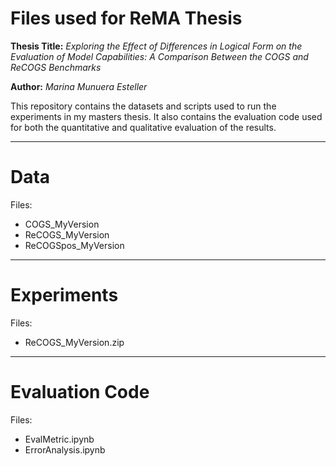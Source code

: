 # Files used for ReMA Thesis

**Thesis Title:** _Exploring the Effect of Differences in Logical Form on the Evaluation of Model Capabilities: A Comparison Between the COGS and ReCOGS Benchmarks_

**Author:** _Marina Munuera Esteller_


This repository contains the datasets and scripts used to run the experiments in my masters thesis. It also contains the evaluation code used for both the quantitative and qualitative evaluation of the results.

---------
# Data

Files:
- COGS_MyVersion
- ReCOGS_MyVersion
- ReCOGSpos_MyVersion


---------
# Experiments

Files:
- ReCOGS_MyVersion.zip


---------
# Evaluation Code

Files:
- EvalMetric.ipynb
- ErrorAnalysis.ipynb



